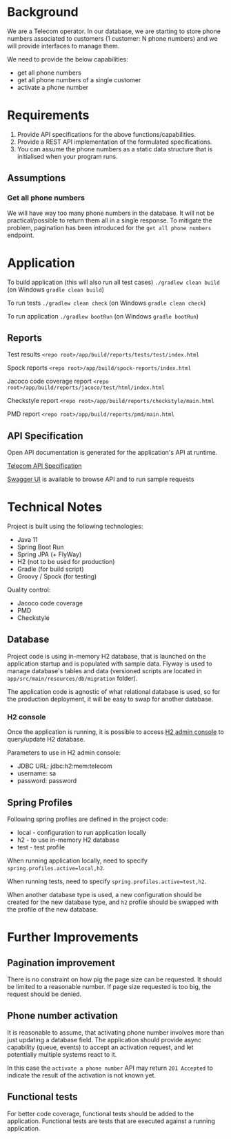 # Background
We are a Telecom operator. In our database, we are starting to store phone numbers
associated to customers (1 customer: N phone numbers) and we will provide interfaces to
manage them.

We need to provide the below capabilities:
* get all phone numbers
* get all phone numbers of a single customer
* activate a phone number


# Requirements
1. Provide API specifications for the above functions/capabilities.
2. Provide a REST API implementation of the formulated specifications.
3. You can assume the phone numbers as a static data structure that is initialised when
   your program runs.


## Assumptions

### Get all phone numbers
We will have way too many phone numbers in the database. 
It will not be practical/possible to return them all in a single response.
To mitigate the problem, pagination has been introduced for the `get all phone numbers` endpoint.


# Application
To build application (this will also run all test cases) `./gradlew clean build` (on Windows `gradle clean build`)

To run tests `./gradlew clean check` (on Windows `gradle clean check`)

To run application `./gradlew bootRun` (on Windows `gradle bootRun`)

## Reports
Test results `<repo root>/app/build/reports/tests/test/index.html`

Spock reports `<repo root>/app/build/spock-reports/index.html`

Jacoco code coverage report `<repo root>/app/build/reports/jacoco/test/html/index.html`

Checkstyle report `<repo root>/app/build/reports/checkstyle/main.html`

PMD report `<repo root>/app/build/reports/pmd/main.html`

## API Specification
Open API documentation is generated for the application's API at runtime.

[Telecom API Specification](http://localhost:10000/telecom/v3/api-docs)

[Swagger UI](http://localhost:10000/telecom/swagger-ui/index.html) is available to browse API and to run sample requests


# Technical Notes
Project is built using the following technologies:
* Java 11
* Spring Boot Run
* Spring JPA (+ FlyWay)
* H2 (not to be used for production)
* Gradle (for build script)
* Groovy / Spock (for testing)

Quality control:
* Jacoco code coverage
* PMD
* Checkstyle

## Database
Project code is using in-memory H2 database, that is launched on the application startup and is populated with sample data. 
Flyway is used to manage database's tables and data (versioned scripts are located in `app/src/main/resources/db/migration` folder).

The application code is agnostic of what relational database is used, so for the production deployment, it will be easy to swap for another database.

### H2 console
Once the application is running, it is possible to access [H2 admin console](localhost:10000/telecom/h2-console) to query/update H2 database.

Parameters to use in H2 admin console:
* JDBC URL: jdbc:h2:mem:telecom
* username: sa
* password: password

## Spring Profiles
Following spring profiles are defined in the project code:
* local - configuration to run application locally
* h2 - to use in-memory H2 database
* test - test profile

When running application locally, need to specify `spring.profiles.active=local,h2`.

When running tests, need to specify `spring.profiles.active=test,h2`.

When another database type is used, a new configuration should be created for the new database type, 
and `h2` profile should be swapped with the profile of the new database.


# Further Improvements

## Pagination improvement
There is no constraint on how pig the page size can be requested. It should be limited to a reasonable number. 
If page size requested is too big, the request should be denied.

## Phone number activation
It is reasonable to assume, that activating phone number involves more than just updating a database field. 
The application should provide async capability (queue, events) to accept an activation request, and let
potentially multiple systems react to it. 

In this case the `activate a phone number` API may return `201 Accepted` to indicate the result of the activation is not known yet. 

## Functional tests
For better code coverage, functional tests should be added to the application.
Functional tests are tests that are executed against a running application.

